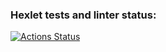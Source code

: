 ### Hexlet tests and linter status:
[![Actions Status](https://github.com/denyadeho/frontend-project-44/workflows/hexlet-check/badge.svg)](https://github.com/denyadeho/frontend-project-44/actions)
